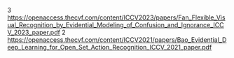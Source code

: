 3 https://openaccess.thecvf.com/content/ICCV2023/papers/Fan_Flexible_Visual_Recognition_by_Evidential_Modeling_of_Confusion_and_Ignorance_ICCV_2023_paper.pdf
2 https://openaccess.thecvf.com/content/ICCV2021/papers/Bao_Evidential_Deep_Learning_for_Open_Set_Action_Recognition_ICCV_2021_paper.pdf
